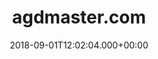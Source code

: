 ---
# GLOBAL 
layout: casestudy
page_type: casestudy
title: agdmaster.com
published: true
links_visible: true

#SEO
seo_title:  Case Study Agdmaster.com | Sklep Online Oferujący AGD i RTV
seo_description: |-
  Prosty, przejrzysty i atrakcyjny sklep internetowy z wyposażeniem AGD i RTV 💻 Zobacz jak wyglądała realizacja projektu  z dużą ilością produktów.
main_keywords:
  - sklep intternetowy agdmaster.com

#HREFLANGS
display_hreflangs: false
hreflangs:

#MENU 
top_line:
  menu_title: agdmaster.com
  cta_title:

#SETTINGS
show_contact_in_footer: true

# CASESTUDY layout
cta_buttons:
  - name: Wyceń podobny projekt
    link: /kontakt.html
  - name: Wyceń podobny projekt
    link: /kontakt.html
testimonial_on_index: true
casestudy_on_index: false
cta: Poznaj szczegóły realizacji sklepu


date: 2018-09-01T12:02:04.000+00:00


intro: 
  title: <strong>Proste zakupy</strong> bez konieczności rejestracji. Nowoczesny design i duży wybór produktów
  content: |-
    Funkcjonalny i spersonalizowany sklep internetowy w którym zgromadzony jest bardzo duży asortyment. Atrakcyjny design i brak konieczności tworzenia konta w celu dokonania zakupu zachęcają klientów do skorzystania z oferty.

    
header:
  title:  <strong>Proste zakupy</strong> bez konieczności rejestracji. Nowoczesny design i duży wybór produktów
  intro: |-
    Założeniem projektu było stworzenie funkcjonalnego, spersonalizowanego sklepu internetowego. Główny cel stanowiło uruchomienie platformy, w której użytkownik będzie mógł dokonać zakupu bez konieczności rejestracji i tworzenia konta. Ponadto w jednym miejscu zgromadzony został bogaty asortyment w postaci sprzętów i części do urządzeń z branży AGD i RTV. Tworząc sklep internetowy, postawiliśmy również na profesjonalny i atrakcyjny dla klienta design. 
  main_photo: /uploads/agdmaster-OG-image.jpg


screens:
  mobile_1:
    img: /uploads/casestudy-agdmaster-mobile.jpg
    cover: /uploads/casestudy-agdmaster-mobile-cover.jpg
    alt:
  desktop_1:
    img: /uploads/casestudy-agdmaster-desktop.jpg
    cover: /uploads/casestudy-agdmaster-desktop-cover.jpg
    alt:
colors:
  main: "223B4E"
  devices_border: "FFFFFF"


company: agdmaster.com
company_logo: /uploads/logo-agdmaster.svg
watermark: /uploads/agdmaster-watermark.svg

customer_opinion:
  person: Przemysław Strzałka
  position: CTO 
  photo: /uploads/przemyslaw-strzalka.jpg
  quotation: |-
    Nasza firma ceni sobie zasadę - jeżeli pracować to tylko z najlepszymi. W myśl tego hasła nawiązaliśmy współpracę z Projets. Zastosowane przez zespół rozwiązania przyczyniły się do stworzenia nowoczesnego, a jednocześnie przyjaznego użytkownikowi sklepu. Oprócz wykonanego projektu specjaliści zapewniają także pełne wsparcie dla naszego serwisu. Mamy nadzieję, że kolejne wspólne projekty przed nami.
  quotation_small: |-
    Zastosowane przez zespół rozwiązania przyczyniły się do stworzenia nowoczesnego, a jednocześnie przyjaznego użytkownikowi sklepu. Oprócz wykonanego projektu specjaliści zapewniają także pełne wsparcie dla naszego serwisu.
  quotation_sentence: Oprócz wykonanego projektu specjaliści zapewniają także pełne wsparcie dla naszego serwisu


project_categories:
  - _services/sklepy-internetowe.md
  - _services/aplikacje-internetowe.md
project_technologies:
  - _technologies/elastic-search.md
  - _technologies/react-js.md
  - _technologies/ruby-on-rails.md
project_range:
  - back-end
  - front-end
  - design
  
steps:
- name: Wyzwania
  icon: /uploads/graphic-challenges.svg
  desc:  |-
    {:.list.list-positive}
    * Stworzenie platformy z dużą ilością produktów i ich wariantów oraz przejrzystym procesem zakupowym.
    * Integracja sklepu z różnymi serwisami zewnętrznymi (np. Ceneo) i możliwość dodawania promocji.
    * Opracowanie projektu graficznego spójnego z identyfikacją wizualną firmy.
- name: Proces
  icon: /uploads/graphic-process.svg
  desc:  |-
    {:.list.list-positive}
    * Stworzenie szybkiej i funkcjonalnej strony z wykorzystaniem Spree Commerce i ElasticSearch.
    * Testowanie użyteczności platformy i płynności przemieszczania się po niej.
    * Zaprojektowanie przejrzystej koncepcji graficznej i stylesuide odnoszących się do branży firmy.
- name: Rezultaty
  icon: /uploads/graphic-result.svg
  desc:  |-
    {:.list.list-positive}
    * Możliwość zarządzania nieograniczoną liczbą produktów w wielu wariantach.
    * Integracja z systemami zewnętrznymi i sprawna organizacja procesów logistycznych.
    * Optymalizacja strony pod duże ilości contentu - głównie w sekcjach Blog i Instrukcje obsługi.


presentation:
  -
    graphic: /uploads/casestudy-agdmaster-pic-1.jpg
    graphic_title:  
    graphic_full_width: true
    graphic_size: 1
    content:  |-
      Poniżej zaprezentowane zostały najważniejsze sekcje, które wpływają na funkcjonalność platformy. Ich wdrożenie przekłada się na procesy zakupowe klientów, dzięki czemu możliwe jest osiągnięcie przewagi konkurencyjnej przez firmę.
    content_size: 4
  -
    graphic:  /uploads/casestudy-agdmaster-pic-2.jpg
    graphic_title: 
    graphic_full_width: true
    graphic_size: 2
    content:  |-
      ## Karta produktu
      Właściwie skonfigurowana karta produktu to podstawa sukcesu każdego sklepu internetowego. Uwzględnienie pewnych funkcji przekłada się nie tylko na zadowolenie klientów, ale także na wyniki wyszukiwania w kontekście algorytmów przeglądarek. Dzięki wykorzystaniu odpowiednich technologii możliwe jest spersonalizowanie prezentacji produktu do wymagań konkretnej branży. Sam wygląd karty produktu ma również wpływ na decyzje zakupowe klienta oraz fakt, czy doda go do koszyka.
    content_size: 4
  -
    graphic:  /uploads/casestudy-agdmaster-pic-3.jpg
    graphic_title: 
    graphic_full_width: true
    graphic_size: 3
    content:  |-
      ## Wyszukiwarka
      Opcja wyszukiwania produktów to jedna z kluczowych funkcji. Na tym poziomie liczy się szybkość, skuteczność i użyteczność. Sklepowa wyszukiwarka powinna być także odporna na błędy, a w razie konieczności podpowiadać użytkownikowi dostępne rozwiązania. Możliwość wyszukiwania nawet w sytuacji błędnie wpisanej frazy i korekta  - to rozwiązania, które udało nam się zrealizować w projekcie. W tym przypadku wykorzystana została implementacja mechanizmu korekcji błędu.
    content_size: 4
  -
    graphic:  /uploads/casestudy-agdmaster-pic-4.jpg
    graphic_title: 
    graphic_full_width: true
    graphic_size: 4
    content:  |-
      ## Poradniki
      Szybki dostęp do informacji związanych z użytkowaniem produktów, serwisowaniem, czy naprawami to ogromne ułatwienie dla użytkownika. Właśnie z tego względu powstały takie podstrony jak "Porady" i "Instrukcje obsługi". Pierwsza z nich to sekcja blogowa, gdzie można znaleźć najważniejsze informacje z branży. W drugiej można uzyskać dane dotyczące parametrów technicznych, użytkowania lub montażu.
    content_size: 4
---
